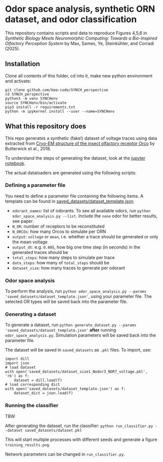 # Odor space analysis, synthetic ORN dataset, and odor classification

This repository contains scripts and data to reproduce Figures 4,5,6 in _Synthetic Biology Meets Neuromorphic Computing: Towards a Bio-Inspired Olfactory Perception System_ by Max, Sames, Ye, Steinkühler, and Corradi (2025).

## Installation

Clone all contents of this folder, cd into it, make new python environment and activate:
```
git clone github.com/kma-code/SYNCH_perspective
cd SYNCH_perspective
python3 -m venv SYNCHenv
source SYNCHenv/bin/activate
pip3 install -r requirements.txt
python -m ipykernel install --user --name=SYNCHenv 
```

## What this repository does

This repo generates a synthetic (fake!) dataset of voltage traces using data extracted from [Cryo-EM structure of the insect olfactory receptor Orco](https://www.nature.com/articles/s41586-018-0420-8/figures/7) by Butterwick et al., 2018.

To understand the steps of generating the dataset, look at the [jupyter notebook](https://github.com/kma-code/SYNCH_perspective/blob/main/dataset_explanation.ipynb).

The actual dataloaders are generated using the following scripts:

### Defining a parameter file

You need to define a parameter file containing the following items.
A template can be found in [saved_datasets/dataset_template.json](https://github.com/kma-code/SYNCH_perspective/blob/main/saved_datasets/dataset_template.json).

- `odorant_names`: list of odorants. To see all available odors, run `python odor_space_analysis.py --list`. Include the `none` odor for better results, see paper.
- `N_OR`: number of receptors to be reconstituted
- `N_ORCOs`: how many Orcos to simulate per ORN
- `output`: `voltage` or `mean`, i.e. whether a trace should be generated or only the mean voltage
- `output_dt`: e.g. `0.005`, how big one time step (in seconds) in the generated traces should be
- `total_steps`: how many steps to simulate per trace
- `data_steps`: how many of `total_steps` should be 
- `dataset_size`: how many traces to generate per odorant

### Odor space analysis

To perform the analysis, run `python odor_space_analysis.py --params 'saved_datasets/dataset_template.json'`, using your parameter file.
The selected OR types will be saved back into the parameter file.

### Generating a dataset

To generate a dataset, run `python generate_dataset.py --params 'saved_datasets/dataset_template.json'` **after** running `odor_space_analysis.py`.
Simulation parameters will be saved back into the parameter file.

The dataset will be saved in `saved_datasets` as `.pkl` files. To import, use:
```
import dill
import json
# load dataset
with open('saved_datasets/dataset_size1_Nodor3_NOR7_voltage.pkl', 'rb') as f:
    dataset = dill.load(f)
# load corresponding dict
with open('saved_datasets/dataset_template.json') as f:
    dataset_dict = json.load(f)
```

### Running the classifier

TBW

After generating the dataset, run the classifier: `python run_classifier.py --dataset saved_datasets/dataset.pkl`

This will start multiple processes with different seeds and generate a figure `training_results.png`.

Network parameters can be changed in `run_classifier.py`.
